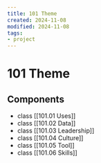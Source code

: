 ```yaml
---
title: 101 Theme
created: 2024-11-08
modified: 2024-11-08
tags:
- project
---
```

# 101 Theme
## Components
- class [[101.01 Uses]]
- class [[101.02 Data]]
- class [[101.03 Leadership]]
- class [[101.04 Culture]]
- class [[101.05 Tool]]
- class [[101.06 Skills]]
